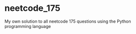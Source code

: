 # neetcode_175

My own solution to all neetcode 175 questions using the Python programming language
